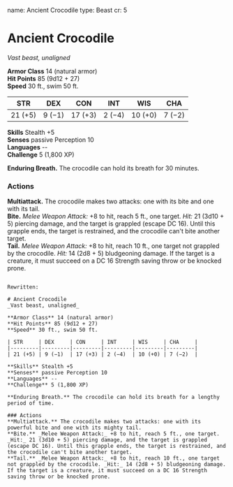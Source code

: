 name: Ancient Crocodile
type: Beast
cr: 5

# Ancient Crocodile 
_Vast beast, unaligned_

**Armor Class** 14 (natural armor)    
**Hit Points** 85 (9d12 + 27)    
**Speed** 30 ft., swim 50 ft. 

| STR     | DEX     | CON     | INT     | WIS     | CHA     |
|---------|---------|---------|---------|---------|---------|
| 21 (+5) | 9 (−1)  | 17 (+3) | 2 (−4)  | 10 (+0) | 7 (−2)  |  

**Skills** Stealth +5    
**Senses** passive Perception 10    
**Languages** --    
**Challenge** 5 (1,800 XP) 

**Enduring Breath.** The crocodile can hold its breath for 30 minutes. 

### Actions 
**Multiattack.** The crocodile makes two attacks: one with its bite and one with its tail.    
**Bite.** _Melee Weapon Attack:_ +8 to hit, reach 5 ft., one target. _Hit:_ 21 (3d10 + 5) piercing damage, and the target is grappled (escape DC 16). Until this grapple ends, the target is restrained, and the crocodile can't bite another target.    
**Tail.** _Melee Weapon Attack:_ +8 to hit, reach 10 ft., one target not grappled by the crocodile. _Hit:_ 14 (2d8 + 5) bludgeoning damage. If the target is a creature, it must succeed on a DC 16 Strength saving throw or be knocked prone.
```

Rewritten:

# Ancient Crocodile 
_Vast beast, unaligned_

**Armor Class** 14 (natural armor)    
**Hit Points** 85 (9d12 + 27)    
**Speed** 30 ft., swim 50 ft. 

| STR     | DEX     | CON     | INT     | WIS     | CHA     |
|---------|---------|---------|---------|---------|---------|
| 21 (+5) | 9 (−1)  | 17 (+3) | 2 (−4)  | 10 (+0) | 7 (−2)  |  

**Skills** Stealth +5    
**Senses** passive Perception 10    
**Languages** --    
**Challenge** 5 (1,800 XP) 

**Enduring Breath.** The crocodile can hold its breath for a lengthy period of time. 

### Actions 
**Multiattack.** The crocodile makes two attacks: one with its powerful bite and one with its mighty tail.    
**Bite.** _Melee Weapon Attack:_ +8 to hit, reach 5 ft., one target. _Hit:_ 21 (3d10 + 5) piercing damage, and the target is grappled (escape DC 16). Until this grapple ends, the target is restrained, and the crocodile can't bite another target.    
**Tail.** _Melee Weapon Attack:_ +8 to hit, reach 10 ft., one target not grappled by the crocodile. _Hit:_ 14 (2d8 + 5) bludgeoning damage. If the target is a creature, it must succeed on a DC 16 Strength saving throw or be knocked prone.
